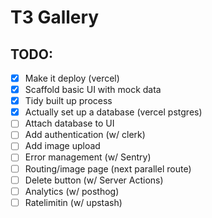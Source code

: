# T3 Gallery

## TODO:

- [x] Make it deploy (vercel)
- [x] Scaffold basic UI with mock data
- [x] Tidy built up process
- [x] Actually set up a database (vercel pstgres)
- [ ] Attach database to UI
- [ ] Add authentication (w/ clerk)
- [ ] Add image upload
- [ ] Error management (w/ Sentry)
- [ ] Routing/image page (next parallel route)
- [ ] Delete button (w/ Server Actions)
- [ ] Analytics (w/ posthog)
- [ ] Ratelimitin (w/ upstash)
